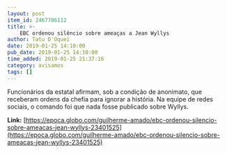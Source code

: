 ```yaml
---
layout: post
item_id: 2467706112
title: >-
    EBC ordenou silêncio sobre ameaças a Jean Wyllys
author: Tatu D'Oquei
date: 2019-01-25 14:10:00
pub_date: 2019-01-25 14:10:00
time_added: 2019-01-25 21:37:16
category: avisamos
tags: []
---
```


Funcionários da estatal afirmam, sob a condição de anonimato, que receberam ordens da chefia para ignorar a história. Na equipe de redes sociais, o comando foi que nada fosse publicado sobre Wyllys.

**Link:** [https://epoca.globo.com/guilherme-amado/ebc-ordenou-silencio-sobre-ameacas-jean-wyllys-23401525](https://epoca.globo.com/guilherme-amado/ebc-ordenou-silencio-sobre-ameacas-jean-wyllys-23401525)

